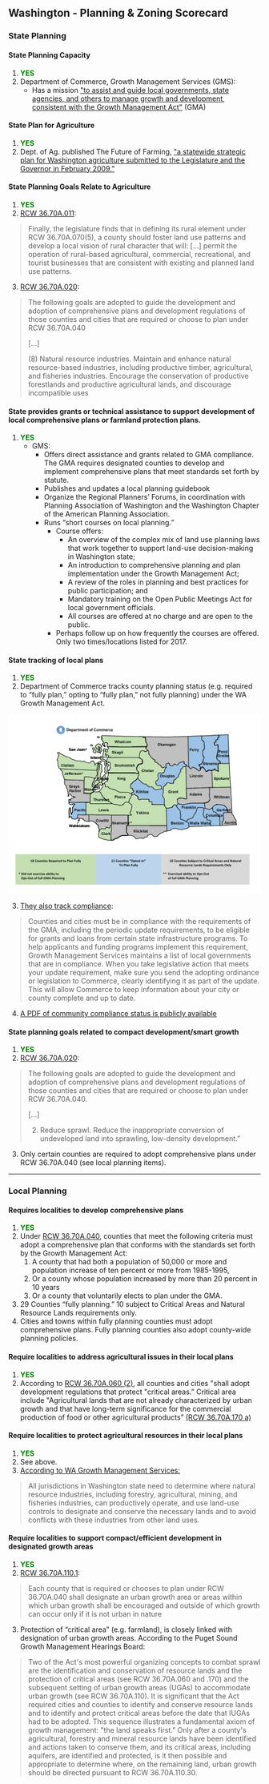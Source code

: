 ## Washington - Planning & Zoning Scorecard

### State Planning

#### State Planning Capacity

1. <span style="color:green">**YES**</span>
2. Department of Commerce, Growth Management Services (GMS):
    - Has a mission ["to assist and guide local governments, state agencies, and others to manage growth and development, consistent with the Growth Management Act"](http://www.commerce.wa.gov/serving-communities/growth-management/) (GMA)


####  State Plan for Agriculture

1. <span style="color:green">**YES**</span>
2. Dept. of Ag. published The Future of Farming, ["a statewide strategic plan for Washington agriculture submitted to the Legislature and the Governor in February 2009.”](https://agr.wa.gov/fof/)



#### State Planning Goals Relate to Agriculture

1. <span style="color:green">**YES**</span>
2. [ RCW 36.70A.011](http://apps.leg.wa.gov/rcw/default.aspx?cite=36.70A.011):

  >Finally, the legislature finds that in defining its rural element under RCW 36.70A.070(5), a county should foster land use patterns and develop a local vision of rural character that will: […] permit the operation of rural-based agricultural, commercial, recreational, and tourist businesses that are consistent with existing and planned land use patterns.

3. [RCW 36.70A.020](http://apps.leg.wa.gov/rcw/default.aspx?cite=36.70a.020):

  >The following goals are adopted to guide the development and adoption of comprehensive plans and development regulations of those counties and cities that are required or choose to plan under RCW  36.70A.040
  >
  >[…]
  >
  >(8) Natural resource industries. Maintain and enhance natural resource-based industries, including productive timber, agricultural, and fisheries industries. Encourage the conservation of productive forestlands and productive agricultural lands, and discourage incompatible uses


#### State provides grants or technical assistance to support development of local comprehensive plans or farmland protection plans.

1. <span style="color:green">**YES**</span>
    - GMS:
      -  Offers direct assistance and grants related to GMA compliance. The GMA requires designated counties to develop and implement comprehensive plans that meet standards set forth by statute.
      - Publishes and updates a local planning guidebook
      - Organize the Regional Planners’ Forums, in coordination with Planning Association of Washington and the Washington Chapter of the American Planning Association.
      - Runs “short courses on local planning.”
          - Course offers:
              - An overview of the complex mix of land use planning laws that work together to support land-use decision-making in Washington state;
              - An introduction to comprehensive planning and plan implementation under the Growth Management Act;
              - A review of the roles in planning and best practices for public participation; and
              - Mandatory training on the Open Public Meetings Act for local government officials.
              - All courses are offered at no charge and are open to the public.
          - Perhaps follow up on how frequently the courses are offered. Only two times/locations listed for 2017.


#### State tracking of local plans

1. <span style="color:green">**YES**</span>
2. Department of Commerce tracks county planning status (e.g. required to “fully plan,” opting to “fully plan,” not fully planning) under the WA Growth Management Act.

![](./images/WA_County_Planning.png)

3. [They also track compliance](http://www.commerce.wa.gov/serving-communities/growth-management/submitting-materials/):

>Counties and cities must be in compliance with the requirements of the GMA, including the periodic update requirements, to be eligible for grants and loans from certain state infrastructure programs. To help applicants and funding programs implement this requirement, Growth Management Services maintains a list of local governments that are in compliance. When you take legislative action that meets your update requirement, make sure you send the adopting ordinance or legislation to Commerce, clearly identifying it as part of the update. This will allow Commerce to keep information about your city or county complete and up to date.

4. [A PDF of community compliance status is publicly available](https://deptofcommerce.app.box.com/s/sb93d6i4jn7u9j91wknr7dghxffrabk4)




#### State planning goals related to compact development/smart growth

1. <span style="color:green">**YES**</span>
2. [RCW 36.70A.020](http://apps.leg.wa.gov/rcw/default.aspx?cite=36.70a.020):

> The following goals are adopted to guide the development and adoption of comprehensive plans and development regulations of those counties and cities that are required or choose to plan under RCW 36.70A.040.
>
>[...]
>
> 2.  Reduce sprawl. Reduce the inappropriate conversion of undeveloped land into sprawling, low-density development.”

3. Only certain counties are required to adopt comprehensive plans under RCW 36.70A.040 (see local planning items).


---

### Local Planning

#### Requires localities to develop comprehensive plans

1. <span style="color:green">**YES**</span>
2. Under [RCW 36.70A.040](http://app.leg.wa.gov/rcw/default.aspx?cite=36.70a.040),  counties that meet the following criteria must adopt a comprehensive plan that conforms with the standards set forth by the Growth Management Act:
    1. A county that had both a population of 50,000 or more and population increase of ten percent or more from 1985-1995,
    2. Or a county whose population increased by more than 20 percent in 10 years
    3. Or a county that voluntarily elects to plan under the GMA.
2. 29 Counties “fully planning.” 10 subject to Critical Areas and Natural Resource Lands requirements only.
3. Cities and towns within fully planning counties must adopt comprehensive plans. Fully planning counties also adopt county-wide planning policies.

#### Require localities to address agricultural issues in their local plans
1. <span style="color:green">**YES**</span>
2. According to [RCW 36.70A.060 (2)](http://app.leg.wa.gov/rcw/default.aspx?cite=36.70a.060), all counties and cities "shall adopt development regulations that protect "critical areas.” Critical area include "Agricultural lands that are not already characterized by urban growth and that have long-term significance for the commercial production of food or other agricultural products” [(RCW 36.70A.170 a)](https://app.leg.wa.gov/rcw/default.aspx?cite=36.70A.170)

#### Require localities to protect agricultural resources in their local plans

1. <span style="color:green">**YES**</span>
2. See above.
3. [According to WA Growth Management Services:](http://www.commerce.wa.gov/serving-communities/growth-management/growth-management-topics/natural-resource-lands/)

>All jurisdictions in Washington state need to determine where natural resource industries, including forestry, agricultural, mining, and fisheries industries, can productively operate, and use land-use controls to designate and conserve the necessary lands and to avoid conflicts with these industries from other land uses.

#### Require localities to support compact/efficient development in designated growth areas

1. <span style="color:green">**YES**</span>
2. [RCW 36.70A.110.1](http://app.leg.wa.gov/rcw/default.aspx?cite=36.70a.110):


>Each county that is required or chooses to plan under RCW  36.70A.040 shall designate an urban growth area or areas within which urban growth shall be encouraged and outside of which growth can occur only if it is not urban in nature


3. Protection of “critical area” (e.g. farmland), is closely linked with designation of urban growth areas. According to the Puget Sound Growth Management Hearings Board:


>Two of the Act's most powerful organizing concepts to combat sprawl are the identification and conservation of resource lands and the protection of critical areas (see RCW 36.70A.060 and .170) and the subsequent setting of urban growth areas (UGAs) to accommodate urban growth (see RCW 36.70A.110). It is significant that the Act required cities and counties to identify and conserve resource lands and to identify and protect critical areas before the date that IUGAs had to be adopted. This sequence illustrates a fundamental axiom of growth management: "the land speaks first." Only after a county's agricultural, forestry and mineral resource lands have been identified and actions taken to conserve them, and its critical areas, including aquifers, are identified and protected, is it then possible and appropriate to determine where, on the remaining land, urban growth should be directed pursuant to RCW 36.70A.110.30.
